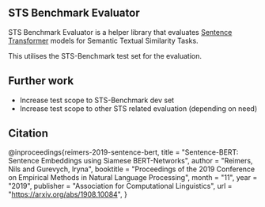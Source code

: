 ## STS Benchmark Evaluator 
STS Benchmark Evaluator is a helper library that evaluates [Sentence Transformer](https://github.com/UKPLab/sentence-transformers) models for Semantic Textual Similarity Tasks. 

This utilises the STS-Benchmark test set for the evaluation.

## Further work
- Increase test scope to STS-Benchmark dev set
- Increase test scope to other STS related evaluation (depending on need)

## Citation 

@inproceedings{reimers-2019-sentence-bert,
    title = "Sentence-BERT: Sentence Embeddings using Siamese BERT-Networks",
    author = "Reimers, Nils and Gurevych, Iryna",
    booktitle = "Proceedings of the 2019 Conference on Empirical Methods in Natural Language Processing",
    month = "11",
    year = "2019",
    publisher = "Association for Computational Linguistics",
    url = "https://arxiv.org/abs/1908.10084",
}
